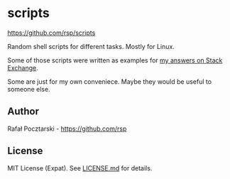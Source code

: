 scripts
=======
https://github.com/rsp/scripts

Random shell scripts for different tasks.
Mostly for Linux.

Some of those scripts were written as examples for
[my answers on Stack Exchange](https://stackexchange.com/users/303952/rsp).

Some are just for my own conveniece. Maybe they would be useful to someone else.

Author
------
Rafał Pocztarski - https://github.com/rsp

License
-------
MIT License (Expat). See [LICENSE.md](LICENSE.md) for details.

